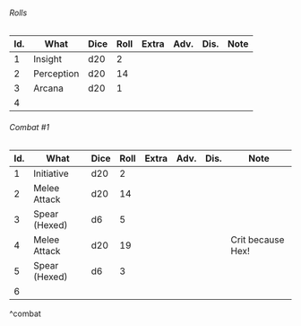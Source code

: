 ###### Rolls
| Id. | What       | Dice | Roll | Extra | Adv. | Dis. | Note |
| --- | ---------- | ---- | ---- | ----- | ---- | ---- | ---- |
| 1   | Insight    | d20  | 2    |       |      |      |      |
| 2   | Perception | d20  | 14   |       |      |      |      |
| 3   | Arcana     | d20  | 1    |       |      |      |      |
| 4   |            |      |      |       |      |      |      |

###### Combat #1
| Id. | What          | Dice | Roll | Extra | Adv. | Dis. | Note              |
| --- | ------------- | ---- | ---- | ----- | ---- | ---- | ----------------- |
| 1   | Initiative    | d20  | 2    |       |      |      |                   |
| 2   | Melee Attack  | d20  | 14   |       |      |      |                   |
| 3   | Spear (Hexed) | d6   | 5    |       |      |      |                   |
| 4   | Melee Attack  | d20  | 19   |       |      |      | Crit because Hex! | 
| 5   | Spear (Hexed) | d6   | 3    |       |      |      |                   |
| 6   |               |      |      |       |      |      |                   |
^combat